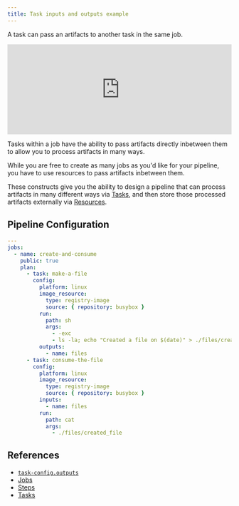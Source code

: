 ```yaml
---
title: Task inputs and outputs example
---
```


A task can pass an artifacts to another task in the same job.

<div>
  <div style="position:relative;padding-top:40%;">
    <iframe src="https://ci.concourse-ci.org/teams/examples/pipelines/task-passing-artifact/jobs/create-and-consume/builds/1" allowfullscreen
      style="position:absolute;top:0;left:0;width:100%;height:100%;border:0"></iframe>
  </div>
</div>

Tasks within a job have the ability to pass artifacts directly inbetween them to allow you to process artifacts in many
ways.

While you are free to create as many jobs as you'd like for your pipeline, you have to use resources to pass artifacts
inbetween them.

These constructs give you the ability to design a pipeline that can process artifacts in many different ways
via [Tasks](https://concourse-ci.org/tasks.html), and then store those processed artifacts externally
via [Resources](https://concourse-ci.org/resources.html).

## Pipeline Configuration

```yaml
---
jobs:
  - name: create-and-consume
    public: true
    plan:
      - task: make-a-file
        config:
          platform: linux
          image_resource:
            type: registry-image
            source: { repository: busybox }
          run:
            path: sh
            args:
              - -exc
              - ls -la; echo "Created a file on $(date)" > ./files/created_file
          outputs:
            - name: files
      - task: consume-the-file
        config:
          platform: linux
          image_resource:
            type: registry-image
            source: { repository: busybox }
          inputs:
            - name: files
          run:
            path: cat
            args:
              - ./files/created_file
```

## References

* [`task-config.outputs`](https://concourse-ci.org/tasks.html#schema.task-config.outputs)
* [Jobs](https://concourse-ci.org/jobs.html)
* [Steps](https://concourse-ci.org/steps.html)
* [Tasks](https://concourse-ci.org/tasks.html)